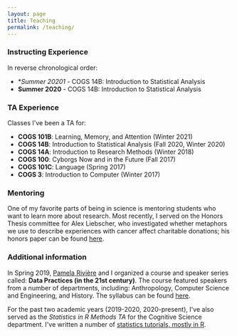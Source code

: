 ```yaml
---
layout: page
title: Teaching
permalink: /teaching/
---
```



### Instructing Experience

In reverse chronological order:

- **Summer 20201* - COGS 14B: Introduction to Statistical Analysis   
- **Summer 2020** - COGS 14B: Introduction to Statistical Analysis 


### TA Experience

Classes I've been a TA for:

- **COGS 101B**: Learning, Memory, and Attention (Winter 2021)   
- **COGS 14B**: Introduction to Statistical Analysis (Fall 2020, Winter 2020)  
- **COGS 14A**: Introduction to Research Methods (Winter 2018)  
- **COGS 100**: Cyborgs Now and in the Future (Fall 2017)  
- **COGS 101C**: Language (Spring 2017)  
- **COGS 3**: Introduction to Computer (Winter 2017) 

### Mentoring

One of my favorite parts of being in science is mentoring students who want to learn more about research. Most recently, I served on the Honors Thesis committee for Alex Liebscher, who investigated whether metaphors we use to describe experiences with cancer affect charitable donations; his honors paper can be found [here](https://cogsci.ucsd.edu/undergraduates/honors-program/Liebscher,-Alex_Thesis---Metaphors-on-Charitable-Donations.pdf).  


### Additional information

In Spring 2019, [Pamela Rivière](https://pdrivier.github.io/about/) and I organized a course and speaker series called: **Data Practices (in the 21st century)**. The course featured speakers from a number of departments, including: Anthropology, Computer Science and Engineering, and History. The syllabus can be found [here](https://cogs200sp2019.wordpress.com/2019/03/30/syllabus/).

For the past two academic years (2019-2020, 2020-present), I've also served as the *Statistics in R Methods TA* for the Cognitive Science department. I've written a number of [statistics tutorials, mostly in R](https://seantrott.github.io/stats/). 